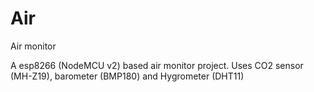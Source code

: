 # Air
Air monitor

A esp8266 (NodeMCU v2) based air monitor project.
Uses CO2 sensor (MH-Z19), barometer (BMP180) and Hygrometer (DHT11)
